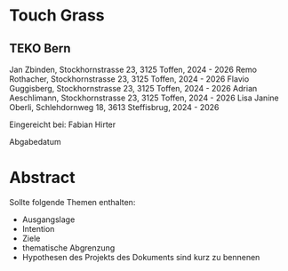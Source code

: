 # Touch Grass

## TEKO Bern

Jan Zbinden, Stockhornstrasse 23, 3125 Toffen, 2024 - 2026
Remo Rothacher, Stockhornstrasse 23, 3125 Toffen, 2024 - 2026
Flavio Guggisberg, Stockhornstrasse 23, 3125 Toffen, 2024 - 2026
Adrian Aeschlimann, Stockhornstrasse 23, 3125 Toffen, 2024 - 2026
Lisa Janine Oberli, Schlehdornweg 18, 3613 Steffisbrug, 2024 - 2026

Eingereicht bei: Fabian Hirter

Abgabedatum

<div style="page-break-after: always;"></div>

# Abstract

Sollte folgende Themen enthalten:
- Ausgangslage
- Intention 
- Ziele
- thematische Abgrenzung
- Hypothesen des Projekts des Dokuments sind kurz zu bennenen
